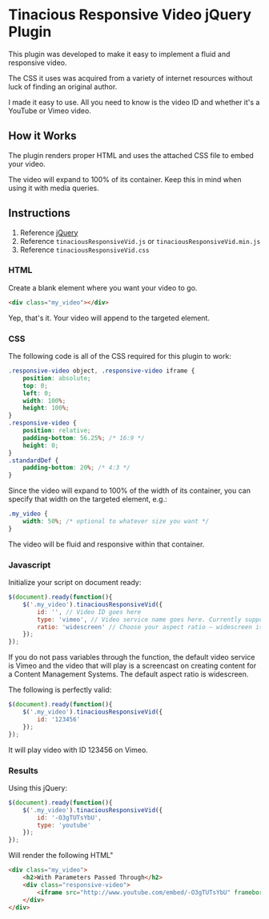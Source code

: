 # Tinacious Responsive Video jQuery Plugin

This plugin was developed to make it easy to implement a fluid and responsive video.

The CSS it uses was acquired from a variety of internet resources without luck of finding an original author.

I made it easy to use. All you need to know is the video ID and whether it's a YouTube or Vimeo video.

## How it Works

The plugin renders proper HTML and uses the attached CSS file to embed your video. 

The video will expand to 100% of its container. Keep this in mind when using it with media queries.

## Instructions

1. Reference [jQuery](http://code.jquery.com/jquery.min.js)
2. Reference `tinaciousResponsiveVid.js` or `tinaciousResponsiveVid.min.js`
3. Reference `tinaciousResponsiveVid.css`

### HTML

Create a blank element where you want your video to go.
```html
<div class="my_video"></div>
```
Yep, that's it. Your video will append to the targeted element.

### CSS

The following code is all of the CSS required for this plugin to work:
```css
.responsive-video object, .responsive-video iframe {
	position: absolute;
	top: 0;
	left: 0;
	width: 100%;
	height: 100%;
}
.responsive-video {
	position: relative;
	padding-bottom: 56.25%; /* 16:9 */
	height: 0;
}
.standardDef {
	padding-bottom: 20%; /* 4:3 */
}
```
Since the video will expand to 100% of the width of its container, you can specify that width on the targeted element, e.g.:

```css
.my_video {
	width: 50%; /* optional to whatever size you want */
}
```
The video will be fluid and responsive within that container.

### Javascript

Initialize your script on document ready:

```js
$(document).ready(function(){
	$('.my_video').tinaciousResponsiveVid({
		id: '', // Video ID goes here
		type: 'vimeo', // Video service name goes here. Currently supports YouTube and Vimeo (default)
		ratio: 'widescreen' // Choose your aspect ratio – widescreen is 16:9 (default), standard is 4:3
	});
});
```

If you do not pass variables through the function, the default video service is Vimeo and the video that will play is a screencast on creating content for a Content Management Systems. The default aspect ratio is widescreen.

The following is perfectly valid:

```js
$(document).ready(function(){
	$('.my_video').tinaciousResponsiveVid({
		id: '123456'
	});
});
```
It will play video with ID 123456 on Vimeo.

### Results

Using this jQuery:

```js
$(document).ready(function(){
	$('.my_video').tinaciousResponsiveVid({
		id: '-O3gTUTsYbU',
		type: 'youtube'
	});
});
```

Will render the following HTML"

```html
<div class="my_video">
	<h2>With Parameters Passed Through</h2>
	<div class="responsive-video">
		<iframe src="http://www.youtube.com/embed/-O3gTUTsYbU" frameborder="0" allowfullscreen=""></iframe>
	</div>
</div>
```